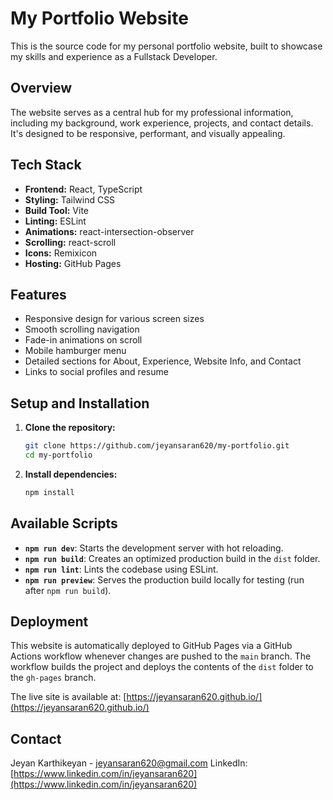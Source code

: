 # My Portfolio Website

This is the source code for my personal portfolio website, built to showcase my skills and experience as a Fullstack Developer.

## Overview

The website serves as a central hub for my professional information, including my background, work experience, projects, and contact details. It's designed to be responsive, performant, and visually appealing.

## Tech Stack

*   **Frontend:** React, TypeScript
*   **Styling:** Tailwind CSS
*   **Build Tool:** Vite
*   **Linting:** ESLint
*   **Animations:** react-intersection-observer
*   **Scrolling:** react-scroll
*   **Icons:** Remixicon
*   **Hosting:** GitHub Pages

## Features

*   Responsive design for various screen sizes
*   Smooth scrolling navigation
*   Fade-in animations on scroll
*   Mobile hamburger menu
*   Detailed sections for About, Experience, Website Info, and Contact
*   Links to social profiles and resume

## Setup and Installation

1.  **Clone the repository:**
    ```bash
    git clone https://github.com/jeyansaran620/my-portfolio.git
    cd my-portfolio
    ```
2.  **Install dependencies:**
    ```bash
    npm install
    ```

## Available Scripts

*   **`npm run dev`**: Starts the development server with hot reloading.
*   **`npm run build`**: Creates an optimized production build in the `dist` folder.
*   **`npm run lint`**: Lints the codebase using ESLint.
*   **`npm run preview`**: Serves the production build locally for testing (run after `npm run build`).

## Deployment

This website is automatically deployed to GitHub Pages via a GitHub Actions workflow whenever changes are pushed to the `main` branch. The workflow builds the project and deploys the contents of the `dist` folder to the `gh-pages` branch.

The live site is available at: [https://jeyansaran620.github.io/](https://jeyansaran620.github.io/)

## Contact

Jeyan Karthikeyan - [jeyansaran620@gmail.com](mailto:jeyansaran620@gmail.com)
LinkedIn: [https://www.linkedin.com/in/jeyansaran620](https://www.linkedin.com/in/jeyansaran620)